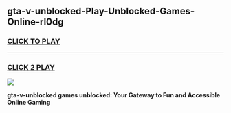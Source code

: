 
## gta-v-unblocked-Play-Unblocked-Games-Online-rl0dg
<h3>
<a href="https://premium76.site?title=gta-v-unblocked&ref=25A">CLICK TO PLAY</a></h3>
<hr>

<h3>
<a href="https://premium76.site?title=gta-v-unblocked&ref=25A">CLICK 2 PLAY</a>
  
</h3>

<a href="https://premium76.site?title=gta-v-unblocked&ref=25A"><img src="https://clearcache.store/games.png"></a>


**gta-v-unblocked games unblocked: Your Gateway to Fun and Accessible Online Gaming**
